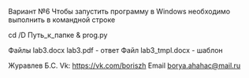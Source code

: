 Вариант №6 Чтобы запустить программу в Windows необходимо выполнить в командной строке

cd /D Путь_к_папке & prog.py


Файлы lab3.docx lab3.pdf - ответ
Файл lab3_tmpl.docx - шаблон


Журавлев Б.С. Vk: https://vk.com/boriszh Email borya.ahahac@mail.ru